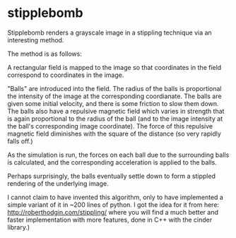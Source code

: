 stipplebomb
===========

Stipplebomb renders a grayscale image in a stippling technique via an
interesting method.

The method is as follows:

A rectangular field is mapped to the image so that coordinates in the
field correspond to coordinates in the image.

"Balls" are introduced into the field.  The radius of the balls is
proportional the intensity of the image at the corresponding coordianate.
The balls are given some initial velocity, and there is some friction to
slow them down.  The balls also have a repulsive magnetic field which 
varies in strength that is again proportional to the radius of the ball
(and to the image intensity at the ball's corresponding image coordinate).
The force of this repulsive magnetic field diminishes with the square of
the distance (so very rapidly falls off.)

As the simulation is run, the forces on each ball due to the surrounding
balls is calculated, and the corresponding acceleration is applied to the
balls.

Perhaps surprisingly, the balls eventually settle down to form a stippled
rendering of the underlying image.

I cannot claim to have invented this algorithm, only to have implemented
a simple variant of it in ~200 lines of python.  I got the idea for it
from here: http://roberthodgin.com/stippling/  where you will find  a much
better and faster implementation with more features, done in C++ with the
cinder library.) 

